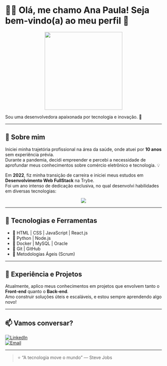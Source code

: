 # 👩‍💻 Olá, me chamo Ana Paula! Seja bem-vindo(a) ao meu perfil 👋

<p align="center">
  <img src="https://media.giphy.com/media/L1R1tvI9svkIWwpVYr/giphy.gif" width="250" />
</p>

Sou uma desenvolvedora apaixonada por tecnologia e inovação. 🚀

---

## 🧠 Sobre mim

Iniciei minha trajetória profissional na área da saúde, onde atuei por **10 anos** sem experiência prévia.  
Durante a pandemia, decidi empreender e percebi a necessidade de aprofundar meus conhecimentos sobre comércio eletrônico e tecnologia. 💡

Em **2022**, fiz minha transição de carreira e iniciei meus estudos em **Desenvolvimento Web FullStack** na Trybe.  
Foi um ano intenso de dedicação exclusiva, no qual desenvolvi habilidades em diversas tecnologias:

<div align="center">
  <img src="https://skillicons.dev/icons?i=html,css,javascript,react,python,docker,mysql,oracle,git,github" />
</div>

---

## 🔧 Tecnologias e Ferramentas

- 🔹 HTML | CSS | JavaScript | React.js  
- 🔹 Python | Node.js  
- 🔹 Docker | MySQL | Oracle  
- 🔹 Git | GitHub  
- 🔹 Metodologias Ágeis (Scrum)  

---

## 💼 Experiência e Projetos

Atualmente, aplico meus conhecimentos em projetos que envolvem tanto o **Front-end** quanto o **Back-end**.  
Amo construir soluções úteis e escaláveis, e estou sempre aprendendo algo novo!

---

## 📫 Vamos conversar?

[![LinkedIn](https://img.shields.io/badge/LinkedIn-blue?style=for-the-badge&logo=linkedin)](https://www.linkedin.com/in/ana-paula-link)  
[![Email](https://img.shields.io/badge/Email-EA4335?style=for-the-badge&logo=gmail&logoColor=white)](mailto:seuemail@gmail.com)

---

> ⭐ “A tecnologia move o mundo” — Steve Jobs


